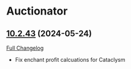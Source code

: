 # Auctionator

## [10.2.43](https://github.com/Auctionator/Auctionator/tree/10.2.43) (2024-05-24)
[Full Changelog](https://github.com/Auctionator/Auctionator/compare/10.2.42...10.2.43) 

- Fix enchant profit calcuations for Cataclysm  
